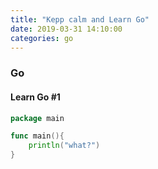 ```yaml
---
title: "Kepp calm and Learn Go"
date: 2019-03-31 14:10:00
categories: go
---
```


### Go
#### Learn Go #1


```go
package main

func main(){
	println("what?")
}
```
